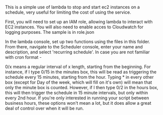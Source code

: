 This is a simple use of lambda to stop and start ec2 instances on a schedule, very useful for limiting the cost of using the service. 

First, you will need to set up an IAM role, allowing lambda to interact with EC2 instances. You will also need to enable acces to Cloudwatch for logging purposes. The sample is in role.json

In the lambda console, set up two functions using the files in this folder. From there, navigate to the Scheduler console, enter your name and description, and select 'recurring schedule'. In case you are not familiar with cron format -

0/x means a regular interval of x length, starting from the beginning. For instance, if I type 0/15 in the minutes box, this will be read as triggering the schedule every 15 minutes, starting from the hour. Typing * in every other box (except for Day of the week, which will fill on it's own) will mean that only the minute box is counted.
However, if I then type 0/2 in the hours box, this will then trigger the schedule in 15 minute intervals, but only within every 2nd hour. If you're only interested in running your script between business hours, these options won't mean a lot, but it does allow a great deal of control over when it will be run.
